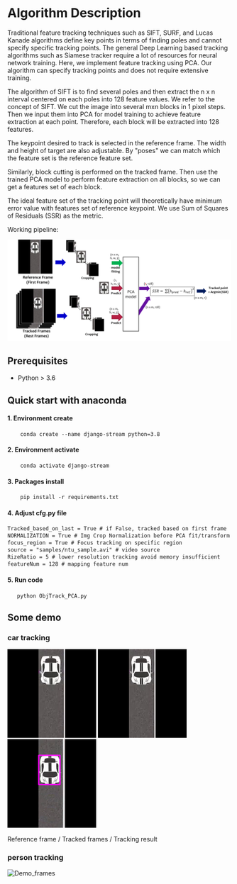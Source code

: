 
# Algorithm Description
Traditional feature tracking techniques such as SIFT, SURF, and Lucas Kanade algorithms define key points in terms of finding poles and cannot specify specific tracking points. The general Deep Learning based tracking algorithms such as Siamese tracker require a lot of resources for neural network training. Here, we implement feature tracking using PCA. Our algorithm can specify tracking points and does not require extensive training.

The algorithm of SIFT is to find several poles and then extract the n x n interval centered on each poles into 128 feature values.
We refer to the concept of SIFT.
We cut the image into several mxn blocks in 1 pixel steps.
Then we input them into PCA for model training to achieve feature extraction at each point.
Therefore, each block will be extracted into 128 features.

The keypoint desired to track is selected in the reference frame. 
The width and height of target are also adjustable.
By "poses" we can match which the feature set is the reference feature set.

Similarly, block cutting is performed on the tracked frame.
Then use the trained PCA model to perform feature extraction on all blocks, so we can get a features set of each block.
  
The ideal feature set of the tracking point will theoretically have minimum error value with features set of reference keypoint. 
We use Sum of Squares of Residuals (SSR) as the metric.

Working pipeline:

![Demo_frames](https://github.com/JacobChen1998/Feature-tracking-with-PCA/blob/main/demo/flowchart.png)
  
 ## Prerequisites 
- Python > 3.6

## Quick start with anaconda 

#### 1. Environment create
```
    conda create --name django-stream python=3.8
```

#### 2. Environment activate
```
    conda activate django-stream
```

#### 3. Packages install
```
    pip install -r requirements.txt
```

#### 4. Adjust cfg.py file
```
Tracked_based_on_last = True # if False, tracked based on first frame
NORMALIZATION = True # Img Crop Normalization before PCA fit/transform
focus_region = True # Focus tracking on specific region
source = "samples/ntu_sample.avi" # video source
RizeRatio = 5 # lower resolution tracking avoid memory insufficient
featureNum = 128 # mapping feature num
```

#### 5. Run code
```
   python ObjTrack_PCA.py
```

## Some demo

### car tracking
 
![Ref_frame](https://github.com/JacobChen1998/Feature-tracking-with-PCA/blob/main/demo/reference_frame.png)
![Org_frames](https://github.com/JacobChen1998/Feature-tracking-with-PCA/blob/main/demo/origin.gif)
![Demo_frames](https://github.com/JacobChen1998/Feature-tracking-with-PCA/blob/main/demo/demo.gif)
  
Reference frame         /        Tracked frames      /           Tracking result

### person tracking

![Demo_frames](https://github.com/JacobChen1998/Feature-tracking-with-PCA/blob/main/demo/demo/demo_person.gif)

